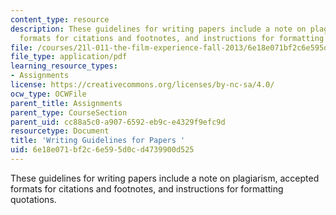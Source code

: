 ```yaml
---
content_type: resource
description: These guidelines for writing papers include a note on plagiarism, accepted
  formats for citations and footnotes, and instructions for formatting quotations.
file: /courses/21l-011-the-film-experience-fall-2013/6e18e071bf2c6e595d0cd4739900d525_MIT21L_011F13_assn_guide.pdf
file_type: application/pdf
learning_resource_types:
- Assignments
license: https://creativecommons.org/licenses/by-nc-sa/4.0/
ocw_type: OCWFile
parent_title: Assignments
parent_type: CourseSection
parent_uid: cc88a5c0-a907-6592-eb9c-e4329f9efc9d
resourcetype: Document
title: 'Writing Guidelines for Papers '
uid: 6e18e071-bf2c-6e59-5d0c-d4739900d525
---
```

These guidelines for writing papers include a note on plagiarism, accepted formats for citations and footnotes, and instructions for formatting quotations.